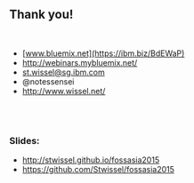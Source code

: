 ##  Thank you!
<br />

- [www.bluemix.net](https://ibm.biz/BdEWaP)
- http://webinars.mybluemix.net/
- st.wissel@sg.ibm.com
- @notessensei
- http://www.wissel.net/

<br /><br />

### Slides:
- http://stwissel.github.io/fossasia2015
- https://github.com/Stwissel/fossasia2015
